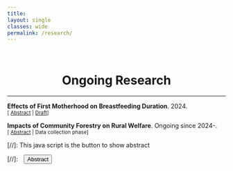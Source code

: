 ```yaml
---
title: 
layout: single
classes: wide
permalink: /research/
---
```

<br/> 

<!-- Google Tag Manager (noscript) -->
<noscript><iframe src="https://www.googletagmanager.com/ns.html?id=GTM-PNS829G"
height="0" width="0" style="display:none;visibility:hidden"></iframe></noscript>
<!-- End Google Tag Manager (noscript) -->

# <center> Ongoing Research </center>
- - -

**Effects of First Motherhood on Breastfeeding Duration**. 2024.<br/>
<small>[ <a href="#/" onclick="visib('breastfeeding')">Abstract</a> | [Draft]()] </small>

<div id="breastfeeding" style="display: none; text-align: justify; line-height: 1.2" ><small>

We examine the declining trend in breastfeeding in Nepal. Using 21 years of nationally representative survey data on Nepalese women, we study the effects of mothers' age at first child birth on the breastfeeding duration. To this end, we employ a series of two-way fixed effects models combined with an instrumental variable (IV) strategy which let us to estimate the effects. Our preferred specification in the IV estimation suggests delaying pregnancy by a year is associated with an increase in breastfeeding duration by 2.5 days for the first child, and a reduction by 1.5 days for the second child. This suggests that delaying pregnancy likely shifts resources and attention, increasing breastfeeding duration for the first child but slightly decreasing it for the second due to potential prioritization of the older sibling's needs. In an ongoing work, we are conducting robustness checks using a Cox Proportional Hazards Model to account for the completed breastfeeding duration, which differs from the observed duration and is not available in the DHS data, and using machine learning algorithms to predict breastfeeding duration using data on covariates. 

</small><br><br/></div>

**Impacts of Community Forestry on Rural Welfare**. Ongoing since 2024-.<br/>
<small>[ <a href="#/" onclick="visib('com_forest')">Abstract</a> | Data collection phase] </small>

<div id="com_forest" style="display: none; text-align: justify; line-height: 1.2" ><small>

This paper aims to examine the impacts of community forest management on rural household income in Nepal. The Forest Act 1993 and Forest Regulation 1995 marked a significant decentralization shift, granting local communities in Nepal the rights to manage and utilize forests. These legislations provided communities with the right to self-governance and forest management, building on earlier regulations from 1978 that allowed local governments some oversight. With this context of the paper, I shall utilize detailed panel datasets on household demographics, income sources, land ownership, and forest management practices. Once all the datasets are in, the study shall employ a difference-in-differences (DiD) methodology, particularly the recently developed heterogeneity-robust DiD estimators such as in Callaway and Sant'Anna (JoE, 2021). The reason for these choices is that Forest Acts impacts different regions of Nepal at different times, so there are multiple treatments in a staggered or roll-out setup, and recent econometrics literature suggests we cannot rely on classical two-way fixed effects estimators as they likely give biased estimates. This approach allows me to make a comparison of income changes between cohorts of households in areas with community forests and those in comparable areas without them. The findings shall provide insights into the effectiveness of community forest management in improving economic welfare in rural Nepal, highlighting its potential as a sustainable development strategy with possible implications for other regions in the world. 

</small><br><br/></div>


[//]: This java script is the button to show abstract
<script>
 function visib(id) {
  var x = document.getElementById(id);
  if (x.style.display === "block") {
    x.style.display = "none";
  } else {
    x.style.display = "block";
  }
}
</script>

[//]:&emsp;<button onclick="visib('polariz')" class="btn btn--inverse btn--small">Abstract</button>
